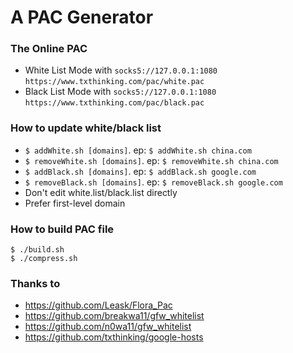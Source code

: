 # A PAC Generator

### The Online PAC

* White List Mode with `socks5://127.0.0.1:1080` `https://www.txthinking.com/pac/white.pac`
* Black List Mode with `socks5://127.0.0.1:1080` `https://www.txthinking.com/pac/black.pac`

### How to update white/black list

* `$ addWhite.sh [domains]`. ep: `$ addWhite.sh china.com`
* `$ removeWhite.sh [domains]`. ep: `$ removeWhite.sh china.com`
* `$ addBlack.sh [domains]`. ep: `$ addBlack.sh google.com`
* `$ removeBlack.sh [domains]`. ep: `$ removeBlack.sh google.com`
* Don't edit white.list/black.list directly
* Prefer first-level domain

### How to build PAC file

```
$ ./build.sh
$ ./compress.sh
```

### Thanks to

* https://github.com/Leask/Flora_Pac
* https://github.com/breakwa11/gfw_whitelist
* https://github.com/n0wa11/gfw_whitelist
* https://github.com/txthinking/google-hosts
